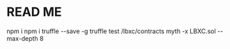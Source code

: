 READ ME
========
npm i
npm i truffle --save -g
truffle test
/lbxc/contracts  myth -x LBXC.sol --max-depth 8

